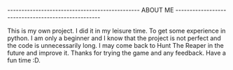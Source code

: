 -----------------------------------------------   ABOUT ME   ---------------------------------------------------

This is my own project. I did it in my leisure time. To get some experience in python.
I am only a beginner and I know that the project is not perfect and the code is unnecessarily long.
I may come back to Hunt The Reaper in the future and improve it. Thanks for trying the game and any feedback.
Have a fun time :D.




